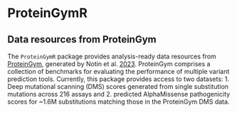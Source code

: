 # ProteinGymR

## Data resources from ProteinGym

The `ProteinGymR` package provides analysis-ready data resources from
[ProteinGym](https://proteingym.org), generated by Notin et al.
[2023](https://www.ncbi.nlm.nih.gov/pmc/articles/PMC10723403/). ProteinGym 
comprises a collection of benchmarks for evaluating the performance of multiple 
variant prediction tools. Currently, this package provides access to two 
datasets: 1. Deep mutational scanning (DMS) scores generated from single 
substitution mutations across 216 assays and 2. predicted AlphaMissense 
pathogenicity scores for ~1.6M substitutions matching those in the ProteinGym 
DMS data.
